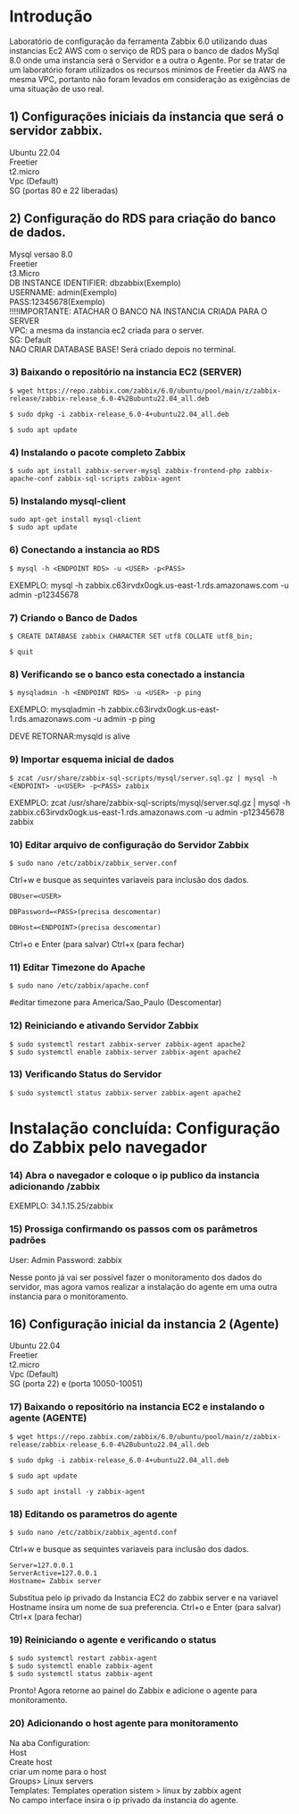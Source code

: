# Introdução

Laboratório de configuração da ferramenta Zabbix 6.0 utilizando duas instancias Ec2 AWS com o serviço de RDS para o banco de dados MySql 8.0 onde uma instancia será o Servidor e a outra o Agente.
Por se tratar de um laboratório foram utilizados os recursos mínimos de Freetier da AWS na mesma VPC, portanto não foram levados em consideração as exigências de uma situação de uso real.

 

## 1) Configurações iniciais da instancia que será o servidor zabbix.

Ubuntu 22.04  
Freetier  
t2.micro  
Vpc (Default)  
SG (portas 80 e 22 liberadas)  

## 2) Configuração do RDS para criação do banco de dados.
Mysql versao 8.0  
Freetier  
t3.Micro  
DB INSTANCE IDENTIFIER: dbzabbix(Exemplo)  
USERNAME: admin(Exemplo)  
PASS:12345678(Exemplo)  
!!!!IMPORTANTE: ATACHAR O BANCO NA INSTANCIA CRIADA PARA O SERVER  
VPC: a mesma da instancia ec2 criada para o server.  
SG: Default  
NAO CRIAR DATABASE BASE! Será criado depois no terminal.  

### 3) Baixando o repositório na instancia EC2 (SERVER)

```
$ wget https://repo.zabbix.com/zabbix/6.0/ubuntu/pool/main/z/zabbix-release/zabbix-release_6.0-4%2Bubuntu22.04_all.deb

$ sudo dpkg -i zabbix-release_6.0-4+ubuntu22.04_all.deb

$ sudo apt update
```

### 4) Instalando o pacote completo Zabbix

``` 
$ sudo apt install zabbix-server-mysql zabbix-frontend-php zabbix-apache-conf zabbix-sql-scripts zabbix-agent
```

### 5) Instalando mysql-client

```
sudo apt-get install mysql-client
$ sudo apt update
```
### 6) Conectando a instancia ao RDS

```
$ mysql -h <ENDPOINT RDS> -u <USER> -p<PASS> 
```
EXEMPLO: mysql -h zabbix.c63irvdx0ogk.us-east-1.rds.amazonaws.com -u admin -p12345678 

### 7) Criando o Banco de Dados

```
$ CREATE DATABASE zabbix CHARACTER SET utf8 COLLATE utf8_bin;

$ quit
```
### 8) Verificando se o banco esta conectado a instancia

```
$ mysqladmin -h <ENDPOINT RDS> -u <USER> -p ping
```
EXEMPLO: mysqladmin -h zabbix.c63irvdx0ogk.us-east-1.rds.amazonaws.com -u admin -p ping

DEVE RETORNAR:mysqld is alive

### 9) Importar esquema inicial de dados

```
$ zcat /usr/share/zabbix-sql-scripts/mysql/server.sql.gz | mysql -h <ENDPOINT> -u<USER> -p<PASS> zabbix
```
EXEMPLO: zcat /usr/share/zabbix-sql-scripts/mysql/server.sql.gz | mysql -h zabbix.c63irvdx0ogk.us-east-1.rds.amazonaws.com -u admin -p12345678 zabbix

### 10) Editar arquivo de configuração do Servidor Zabbix

```
$ sudo nano /etc/zabbix/zabbix_server.conf
```
Ctrl+w e busque as sequintes variaveis para inclusão dos dados.

```
DBUser=<USER>

DBPassword=<PASS>(precisa descomentar)

DBHost=<ENDPOINT>(precisa descomentar)
```
Ctrl+o e Enter (para salvar) Ctrl+x (para fechar)

### 11) Editar Timezone do Apache
```
$ sudo nano /etc/zabbix/apache.conf
```
#editar timezone para America/Sao_Paulo (Descomentar)

### 12) Reiniciando e ativando Servidor Zabbix
```
$ sudo systemctl restart zabbix-server zabbix-agent apache2
$ sudo systemctl enable zabbix-server zabbix-agent apache2
```
### 13) Verificando Status do Servidor ####################
```
$ sudo systemctl status zabbix-server zabbix-agent apache2
```
# Instalação concluída: Configuração do Zabbix pelo navegador


### 14) Abra o navegador e coloque o ip publico da instancia adicionando /zabbix

EXEMPLO: 34.1.15.25/zabbix

### 15) Prossiga confirmando os passos com os parâmetros padrões

User: Admin
Password: zabbix

Nesse ponto já vai ser possível fazer o monitoramento dos dados do servidor, mas agora vamos realizar a instalação do agente em uma outra instancia para o monitoramento.

## 16) Configuração inicial da instancia 2 (Agente)

Ubuntu 22.04  
Freetier  
t2.micro  
Vpc (Default)  
SG (porta 22) e (porta 10050-10051)  

### 17) Baixando o repositório na instancia EC2 e instalando o agente (AGENTE)

```
$ wget https://repo.zabbix.com/zabbix/6.0/ubuntu/pool/main/z/zabbix-release/zabbix-release_6.0-4%2Bubuntu22.04_all.deb

$ sudo dpkg -i zabbix-release_6.0-4+ubuntu22.04_all.deb

$ sudo apt update

$ sudo apt install -y zabbix-agent
```

### 18) Editando os parametros do agente

```
$ sudo nano /etc/zabbix/zabbix_agentd.conf
```
Ctrl+w e busque as sequintes variaveis para inclusão dos dados.

```
Server=127.0.0.1
ServerActive=127.0.0.1
Hostname= Zabbix server
```
Substitua pelo ip privado da Instancia EC2 do zabbix server e na variavel Hostname insira um nome de sua preferencia.
Ctrl+o e Enter (para salvar) Ctrl+x (para fechar)

### 19) Reiniciando o agente e verificando o status

```
$ sudo systemctl restart zabbix-agent
$ sudo systemctl enable zabbix-agent
$ sudo systemctl status zabbix-agent
```
Pronto! Agora retorne ao painel do Zabbix e adicione o agente para monitoramento.

### 20) Adicionando o host agente para monitoramento

Na aba Configuration:  
Host  
Create host  
criar um nome para o host  
Groups> Linux servers  
Templates: Templates operation sistem > linux by zabbix agent  
No campo interface insira o ip privado da instancia do agente.
